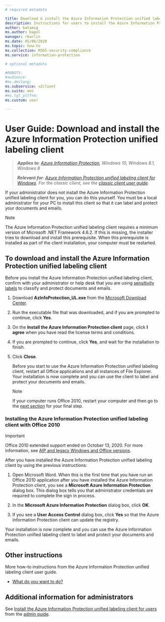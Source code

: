 ```yaml
---
# required metadata

title: Download & install the Azure Information Protection unified labeling client
description: Instructions for users to install the Azure Information Protection unified labeling client for Windows, so that you can classify and protect your documents and emails. 
author: batamig
ms.author: bagol
manager: rkarlin
ms.date: 05/06/2020
ms.topic: how-to
ms.collection: M365-security-compliance
ms.service: information-protection

# optional metadata

#ROBOTS:
#audience:
#ms.devlang:
ms.subservice: v2client
ms.suite: ems
#ms.tgt_pltfrm:
ms.custom: user

---
```


# User Guide: Download and install the Azure Information Protection unified labeling client

>***Applies to**: [Azure Information Protection](https://azure.microsoft.com/pricing/details/information-protection), Windows 10, Windows 8.1, Windows 8*
>
> ***Relevant for**: [Azure Information Protection unified labeling client for Windows](../faqs.md#whats-the-difference-between-the-azure-information-protection-classic-and-unified-labeling-clients). For the classic client, see the [classic client user guide](install-client-app.md).*

If your administrator does not install the Azure Information Protection unified labeling client for you, you can do this yourself. You must be a local administrator for your PC to install this client so that it can label and protect your documents and emails.

> [!NOTE]
> The Azure Information Protection unified labeling client requires a minimum version of Microsoft .NET Framework 4.6.2. If this is missing, the installer tries to download and install this prerequisite. When this prerequisite is installed as part of the client installation, your computer must be restarted.
>

## To download and install the Azure Information Protection unified labeling client

Before you install the Azure Information Protection unified labeling client, confirm with your administrator or help desk that you are using [sensitivity labels](/microsoft-365/compliance/sensitivity-labels) to classify and protect documents and emails.

1. Download **AzInfoProtection_UL.exe** from the [Microsoft Download Center](https://www.microsoft.com/download/details.aspx?id=53018).

2. Run the executable file that was downloaded, and if you are prompted to continue, click **Yes**.

3. On the **Install the Azure Information Protection client** page, click **I agree** when you have read the license terms and conditions.

4. If you are prompted to continue, click **Yes**, and wait for the installation to finish.

6. Click **Close**. 

    Before you start to use the Azure Information Protection unified labeling client, restart all Office applications and all instances of File Explorer. Your installation is now complete and you can use the client to label and protect your documents and emails.

    > [!NOTE]
    > If your computer runs Office 2010, restart your computer and then go to the [next section](#installing-the-azure-information-protection-unified-labeling-client-with-office-2010) for your final step.   
    >
     
### Installing the Azure Information Protection unified labeling client with Office 2010

> [!IMPORTANT]
> Office 2010 extended support ended on October 13, 2020. For more information, see [AIP and legacy Windows and Office versions](../known-issues.md#aip-and-legacy-windows-and-office-versions).
> 

After you have installed the Azure Information Protection unified labeling client by using the previous instructions:

1. Open Microsoft Word. When this is the first time that you have run an Office 2010 application after you have installed the Azure Information Protection client, you see a **Microsoft Azure Information Protection** dialog box. This dialog box tells you that administrator credentials are required to complete the sign in process.

2. In the **Microsoft Azure Information Protection** dialog box, click **OK**.

3. If you see a **User Access Control** dialog box, click **Yes** so that the Azure Information Protection client can update the registry.

Your installation is now complete and you can use the Azure Information Protection unified labeling client to label and protect your documents and emails.

## Other instructions    
More how-to instructions from the Azure Information Protection unified labeling client user guide.

- [What do you want to do?](clientv2-user-guide.md#what-do-you-want-to-do)

## Additional information for administrators    
See [Install the Azure Information Protection unified labeling client for users](clientv2-admin-guide-install.md) from the [admin guide](clientv2-admin-guide.md).